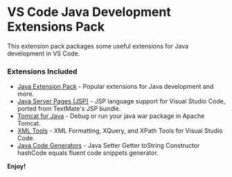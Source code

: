 # VS Code Java Development Extensions Pack

This extension pack packages some useful extensions for Java development in VS Code.

### Extensions Included

* [Java Extension Pack](https://marketplace.visualstudio.com/items?itemName=vscjava.vscode-java-pack) - Popular extensions for Java development and more.
* [Java Server Pages (JSP)](https://marketplace.visualstudio.com/items?itemName=pthorsson.vscode-jsp) - JSP language support for Visual Studio Code, ported from TextMate's JSP bundle.
* [Tomcat for Java](https://marketplace.visualstudio.com/items?itemName=adashen.vscode-tomcat) - Debug or run your java war package in Apache Tomcat.
* [XML Tools](https://marketplace.visualstudio.com/items?itemName=DotJoshJohnson.xml) - XML Formatting, XQuery, and XPath Tools for Visual Studio Code.
* [Java Code Generators](https://marketplace.visualstudio.com/items?itemName=sohibe.java-generate-setters-getters) - Java Setter Getter toString Constructor hashCode equals fluent code snippets generator.

**Enjoy!**
